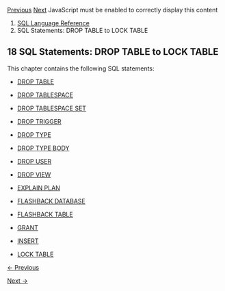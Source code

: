 [Previous](DROP-SYNONYM.md) [Next](DROP-TABLE.md) JavaScript must be
enabled to correctly display this content

  1. [SQL Language Reference ](index.md)
  2. SQL Statements: DROP TABLE to LOCK TABLE

## 18 SQL Statements: DROP TABLE to LOCK TABLE

This chapter contains the following SQL statements:

  * [DROP TABLE](DROP-TABLE.md#GUID-39D89EDC-155D-4A24-837E-D45DDA757B45)

  * [DROP TABLESPACE](DROP-TABLESPACE.md#GUID-C91F3E94-4503-48DE-9BCA-42E495E6BE11)

  * [DROP TABLESPACE SET](DROP-TABLESPACE-SET.md#GUID-B14EC4C4-87C2-4E79-AB1A-044B620DF1FE)

  * [DROP TRIGGER](DROP-TRIGGER.md#GUID-724AC8BC-0428-43D3-8F11-4D4AD8DC2984)

  * [DROP TYPE](DROP-TYPE.md#GUID-2CBA2EFD-1B01-46A8-A4CD-B2975D3A1D67)

  * [DROP TYPE BODY](DROP-TYPE-BODY.md#GUID-9D661F88-2174-4D21-87CA-CC6A36385C05)

  * [DROP USER](DROP-USER.md#GUID-F766E1A2-6686-4734-89BA-0C5B4120B90E)

  * [DROP VIEW](DROP-VIEW.md#GUID-1A1BD841-66B9-47E4-896F-D36E075AE296)

  * [EXPLAIN PLAN](EXPLAIN-PLAN.md#GUID-FD540872-4ED3-4936-96A2-362539931BA0)

  * [FLASHBACK DATABASE](FLASHBACK-DATABASE.md#GUID-BE0ACF9A-BC13-4810-B08B-33326440258B)

  * [FLASHBACK TABLE](FLASHBACK-TABLE.md#GUID-FA9AF2FD-2DAD-4387-9E62-14AFC26EA85C)

  * [GRANT](GRANT.md#GUID-20B4E2C0-A7F8-4BC8-A5E8-BE61BDC41AC3)

  * [INSERT](INSERT.md#GUID-903F8043-0254-4EE9-ACC1-CB8AC0AF3423)

  * [LOCK TABLE](LOCK-TABLE.md#GUID-4C00C6D9-C5C5-46CC-AD33-A64001744A4C)


[← Previous](DROP-SYNONYM.md)

[Next →](DROP-TABLE.md)
